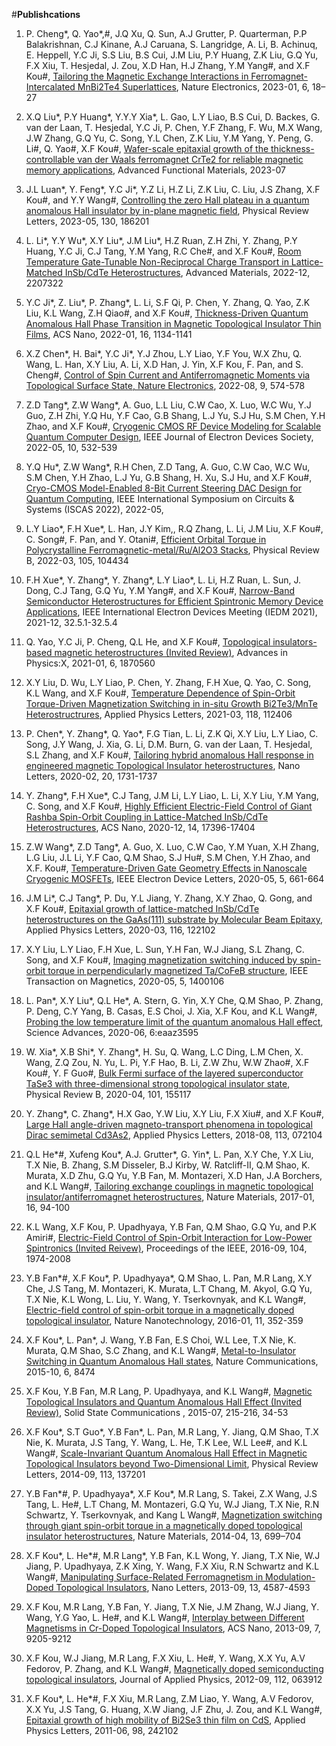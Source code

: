 #**Publishcations**

1. P. Cheng*, Q. Yao*,#, J.Q Xu, Q. Sun, A.J Grutter, P. Quarterman, P.P Balakrishnan, C.J Kinane, A.J Caruana, S. Langridge, A. Li, B. Achinuq, E. Heppell, Y.C Ji, S.S Liu, B.S Cui, J.M Liu, P.Y Huang, Z.K Liu, G.Q Yu, F.X Xiu, T. Hesjedal, J. Zou, X.D Han, H.J Zhang, Y.M Yang#, and X.F Kou#, [Tailoring the Magnetic Exchange Interactions in Ferromagnet-Intercalated MnBi2Te4 Superlattices](https://www.nature.com/articles/s41928-022-00880-1), Nature Electronics, 2023-01, 6, 18–27

2. X.Q Liu*, P.Y Huang*, Y.Y.Y Xia*, L. Gao, L.Y Liao, B.S Cui, D. Backes, G. van der Laan, T. Hesjedal, Y.C Ji, P. Chen, Y.F Zhang, F. Wu, M.X Wang, J.W Zhang, G.Q Yu, C. Song, Y.L Chen, Z.K Liu, Y.M Yang, Y. Peng, G. Li#, Q. Yao#, X.F Kou#, [Wafer-scale epitaxial growth of the thickness-controllable van der Waals ferromagnet CrTe2 for reliable magnetic memory applications](https://arxiv.org/abs/2207.05944), Advanced Functional Materials, 2023-07

3. J.L Luan*, Y. Feng*, Y.C Ji*, Y.Z Li, H.Z Li, Z.K Liu, C. Liu, J.S Zhang, X.F Kou#, and Y.Y Wang#, [Controlling the zero Hall plateau in a quantum anomalous Hall insulator by in-plane magnetic field](https://journals.aps.org/prl/abstract/10.1103/PhysRevLett.130.186201), Physical Review Letters, 2023-05, 130, 186201

4. L. Li*, Y.Y Wu*, X.Y Liu*, J.M Liu*, H.Z Ruan, Z.H Zhi, Y. Zhang, P.Y Huang, Y.C Ji, C.J Tang, Y.M Yang, R.C Che#, and X.F Kou#, [Room Temperature Gate-Tunable Non-Reciprocal Charge Transport in Lattice-Matched InSb/CdTe Heterostructures](https://onlinelibrary.wiley.com/doi/10.1002/adma.202207322), Advanced Materials, 2022-12, 2207322

5. Y.C Ji*, Z. Liu*, P. Zhang*, L. Li, S.F Qi, P. Chen, Y. Zhang, Q. Yao, Z.K Liu, K.L Wang, Z.H Qiao#, and X.F Kou#, [Thickness-Driven Quantum Anomalous Hall Phase Transition in Magnetic Topological Insulator Thin Films](https://pubs.acs.org/doi/10.1021/acsnano.1c08874), ACS Nano, 2022-01, 16, 1134-1141

6. X.Z Chen*, H. Bai*, Y.C Ji*, Y.J Zhou, L.Y Liao, Y.F You, W.X Zhu, Q. Wang, L. Han, X.Y Liu, A. Li, X.D Han, J. Yin, X.F Kou, F. Pan, and S. Cheng#, [Control of Spin Current and Antiferromagnetic Moments via Topological Surface State, Nature Electronics](https://www.nature.com/articles/s41928-022-00825-8), 2022-08, 9, 574-578

7. Z.D Tang*, Z.W Wang*, A. Guo, L.L Liu, C.W Cao, X. Luo, W.C Wu, Y.J Guo, Z.H Zhi, Y.Q Hu, Y.F Cao, G.B Shang, L.J Yu, S.J Hu, S.M Chen, Y.H Zhao, and X.F Kou#, [Cryogenic CMOS RF Device Modeling for Scalable Quantum Computer Design](https://sist.shanghaitech.edu.cn/kouxf/10.1109/JEDS.2022.3186979), IEEE Journal of Electron Devices Society, 2022-05, 10, 532-539

8. Y.Q Hu*, Z.W Wang*, R.H Chen, Z.D Tang, A. Guo, C.W Cao, W.C Wu, S.M Chen, Y.H Zhao, L.J Yu, G.B Shang, H. Xu, S.J Hu, and X.F Kou#, [Cryo-CMOS Model-Enabled 8-Bit Current Steering DAC Design for Quantum Computing](https://sist.shanghaitech.edu.cn/kouxf/10.1109/ISCAS48785.2022.9937477), IEEE International Symposium on Circuits & Systems (ISCAS 2022), 2022-05,

9. L.Y Liao*, F.H Xue*, L. Han, J.Y Kim,, R.Q Zhang, L. Li, J.M Liu, X.F Kou#, C. Song#, F. Pan, and Y. Otani#, [Efficient Orbital Torque in Polycrystalline Ferromagnetic-metal/Ru/Al2O3 Stacks](https://journals.aps.org/prb/abstract/10.1103/PhysRevB.105.104434), Physical Review B, 2022-03, 105, 104434

10. F.H Xue*, Y. Zhang*, Y. Zhang*, L.Y Liao*, L. Li, H.Z Ruan, L. Sun, J. Dong, C.J Tang, G.Q Yu, Y.M Yang#, and X.F Kou#, [Narrow-Band Semiconductor Heterostructures for Efficient Spintronic Memory Device Applications](https://sist.shanghaitech.edu.cn/kouxf/10.1109/IEDM19574.2021.9720593), IEEE International Electron Devices Meeting (IEDM 2021), 2021-12, 32.5.1-32.5.4

11. Q. Yao, Y.C Ji, P. Cheng, Q.L He, and X.F Kou#, [Topological insulators-based magnetic heterostructures (Invited Review)](https://www.tandfonline.com/doi/full/10.1080/23746149.2020.1870560), Advances in Physics:X, 2021-01, 6, 1870560

12. X.Y Liu, D. Wu, L.Y Liao, P. Chen, Y. Zhang, F.H Xue, Q. Yao, C. Song, K.L Wang, and X.F Kou#, [Temperature Dependence of Spin-Orbit Torque-Driven Magnetization Switching in in-situ Growth Bi2Te3/MnTe Heterostructrures](https://pubs.aip.org/aip/apl/article-abstract/118/11/112406/39494/Temperature-dependence-of-spin-orbit-torque-driven?redirectedFrom=fulltext), Applied Physics Letters, 2021-03, 118, 112406

13. P. Chen*, Y. Zhang*, Q. Yao*, F.G Tian, L. Li, Z.K Qi, X.Y Liu, L.Y Liao, C. Song, J.Y Wang, J. Xia, G. Li, D.M. Burn, G. van der Laan, T. Hesjedal, S.L Zhang, and X.F Kou#, [Tailoring hybrid anomalous Hall response in engineered magnetic Topological Insulator heterostructures](https://pubs.acs.org/doi/10.1021/acs.nanolett.9b04932), Nano Letters, 2020-02, 20, 1731-1737

14. Y. Zhang*, F.H Xue*, C.J Tang, J.M Li, L.Y Liao, L. Li, X.Y Liu, Y.M Yang, C. Song, and X.F Kou#, [Highly Efficient Electric-Field Control of Giant Rashba Spin-Orbit Coupling in Lattice-Matched InSb/CdTe Heterostructures](https://pubs.acs.org/doi/10.1021/acsnano.0c07598), ACS Nano, 2020-12, 14, 17396-17404

15. Z.W Wang*, Z.D Tang*, A. Guo, X. Luo, C.W Cao, Y.M Yuan, X.H Zhang, L.G Liu, J.L Li, Y.F Cao, Q.M Shao, S.J Hu#, S.M Chen, Y.H Zhao, and X.F. Kou#, [Temperature-Driven Gate Geometry Effects in Nanoscale Cryogenic MOSFETs](https://sist.shanghaitech.edu.cn/kouxf/10.1109/LED.2020.2984280), IEEE Electron Device Letters, 2020-05, 5, 661-664

16. J.M Li*, C.J Tang*, P. Du, Y.L Jiang, Y. Zhang, X.Y Zhao, Q. Gong, and X.F Kou#, [Epitaxial growth of lattice-matched InSb/CdTe heterostructures on the GaAs(111) substrate by Molecular Beam Epitaxy](https://pubs.aip.org/aip/apl/article-abstract/116/12/122102/570948/Epitaxial-growth-of-lattice-matched-InSb-CdTe?redirectedFrom=fulltext), Applied Physics Letters, 2020-03, 116, 122102

17. X.Y Liu, L.Y Liao, F.H Xue, L. Sun, Y.H Fan, W.J Jiang, S.L Zhang, C. Song, and X.F Kou#, [Imaging magnetization switching induced by spin-orbit torque in perpendicularly magnetized Ta/CoFeB structure](https://sist.shanghaitech.edu.cn/kouxf/10.1109/TMAG.2020.2980494), IEEE Transaction on Magnetics, 2020-05, 5, 1400106

18. L. Pan*, X.Y Liu*, Q.L He*, A. Stern, G. Yin, X.Y Che, Q.M Shao, P. Zhang, P. Deng, C.Y Yang, B. Casas, E.S Choi, J. Xia, X.F Kou, and K.L Wang#, [Probing the low temperature limit of the quantum anomalous Hall effect](404), Science Advances, 2020-06, 6:eaaz3595

19. W. Xia*, X.B Shi*, Y. Zhang*, H. Su, Q. Wang, L.C Ding, L.M Chen, X. Wang, Z.Q Zou, N. Yu, L. Pi, Y.F Hao, B. Li, Z.W Zhu, W.W Zhao#, X.F Kou#, Y. F Guo#, [Bulk Fermi surface of the layered superconductor TaSe3 with three-dimensional strong topological insulator state](https://journals.aps.org/prb/abstract/10.1103/PhysRevB.101.155117), Physical Review B, 2020-04, 101, 155117

20. Y. Zhang*, C. Zhang*, H.X Gao, Y.W Liu, X.Y Liu, F.X Xiu#, and X.F Kou#, [Large Hall angle-driven magneto-transport phenomena in topological Dirac semimetal Cd3As2](https://pubs.aip.org/aip/apl/article-abstract/113/7/072104/36598/Large-Hall-angle-driven-magneto-transport?redirectedFrom=fulltext), Applied Physics Letters, 2018-08, 113, 072104

21. Q.L He*#, Xufeng Kou*, A.J. Grutter*, G. Yin*, L. Pan, X.Y Che, Y.X Liu, T.X Nie, B. Zhang, S.M Disseler, B.J Kirby, W. Ratcliff-II, Q.M Shao, K. Murata, X.D Zhu, G.Q Yu, Y.B Fan, M. Montazeri, X.D Han, J.A Borchers, and K.L Wang#, [Tailoring exchange couplings in magnetic topological insulator/antiferromagnet heterostructures](https://www.nature.com/articles/nmat4783), Nature Materials, 2017-01, 16, 94-100

22. K.L Wang, X.F Kou, P. Upadhyaya, Y.B Fan, Q.M Shao, G.Q Yu, and P.K Amiri#, [Electric-Field Control of Spin-Orbit Interaction for Low-Power Spintronics (Invited Reivew)](https://sist.shanghaitech.edu.cn/kouxf/10.1109/JPROC.2016.2573836), Proceedings of the IEEE, 2016-09, 104, 1974-2008

23. Y.B Fan*#, X.F Kou*, P. Upadhyaya*, Q.M Shao, L. Pan, M.R Lang, X.Y Che, J.S Tang, M. Montazeri, K. Murata, L.T Chang, M. Akyol, G.Q Yu, T.X Nie, K.L Wong, L. Liu, Y. Wang, Y. Tserkovnyak, and K.L Wang#, [Electric-field control of spin-orbit torque in a magnetically doped topological insulator](https://www.nature.com/articles/nnano.2015.294), Nature Nanotechnology, 2016-01, 11, 352-359

24. X.F Kou*, L. Pan*, J. Wang, Y.B Fan, E.S Choi, W.L Lee, T.X Nie, K. Murata, Q.M Shao, S.C Zhang, and K.L Wang#, [Metal-to-Insulator Switching in Quantum Anomalous Hall states](https://www.nature.com/articles/ncomms9474), Nature Communications, 2015-10, 6, 8474

25. X.F Kou, Y.B Fan, M.R Lang, P. Upadhyaya, and K.L Wang#, [Magnetic Topological Insulators and Quantum Anomalous Hall Effect (Invited Review)](https://linkinghub.elsevier.com/retrieve/pii/S0038109814004438), Solid State Communications , 2015-07, 215-216, 34-53

26. X.F Kou*, S.T Guo*, Y.B Fan*, L. Pan, M.R Lang, Y. Jiang, Q.M Shao, T.X Nie, K. Murata, J.S Tang, Y. Wang, L. He, T.K Lee, W.L Lee#, and K.L Wang#, [Scale-Invariant Quantum Anomalous Hall Effect in Magnetic Topological Insulators beyond Two-Dimensional Limit](https://journals.aps.org/prl/abstract/10.1103/PhysRevLett.113.137201), Physical Review Letters, 2014-09, 113, 137201

27. Y.B Fan*#, P. Upadhyaya*, X.F Kou*, M.R Lang, S. Takei, Z.X Wang, J.S Tang, L. He#, L.T Chang, M. Montazeri, G.Q Yu, W.J Jiang, T.X Nie, R.N Schwartz, Y. Tserkovnyak, and Kang L Wang#, [Magnetization switching through giant spin-orbit torque in a magnetically doped topological insulator heterostructures](https://www.nature.com/articles/nmat3973), Nature Materials, 2014-04, 13, 699–704

28. X.F Kou*, L. He*#, M.R Lang*, Y.B Fan, K.L Wong, Y. Jiang, T.X Nie, W.J Jiang, P. Upadhyaya, Z.K Xing, Y. Wang, F.X Xiu, R.N Schwartz and K.L Wang#, [Manipulating Surface-Related Ferromagnetism in Modulation-Doped Topological Insulators](https://pubs.acs.org/doi/10.1021/nl4020638), Nano Letters, 2013-09, 13, 4587-4593

29. X.F Kou, M.R Lang, Y.B Fan, Y. Jiang, T.X Nie, J.M Zhang, W.J Jiang, Y. Wang, Y.G Yao, L. He#, and K.L Wang#, [Interplay between Different Magnetisms in Cr-Doped Topological Insulators](https://pubs.acs.org/doi/10.1021/nn4038145), ACS Nano, 2013-09, 7, 9205-9212

30. X.F Kou, W.J Jiang, M.R Lang, F.X Xiu, L. He#, Y. Wang, X.X Yu, A.V Fedorov, P. Zhang, and K.L Wang#, [Magnetically doped semiconducting topological insulators](https://pubs.aip.org/aip/jap/article-abstract/112/6/063912/819753/Magnetically-doped-semiconducting-topological?redirectedFrom=fulltext), Journal of Applied Physics, 2012-09, 112, 063912

31. X.F Kou*, L. He*#, F.X Xiu, M.R Lang, Z.M Liao, Y. Wang, A.V Fedorov, X.X Yu, J.S Tang, G. Huang, X.W Jiang, J.F Zhu, J. Zou, and K.L Wang#, [Epitaxial growth of high mobility of Bi2Se3 thin film on CdS](https://pubs.aip.org/aip/apl/article-abstract/98/24/242102/373287/Epitaxial-growth-of-high-mobility-Bi2Se3-thin?redirectedFrom=fulltext), Applied Physics Letters, 2011-06, 98, 242102